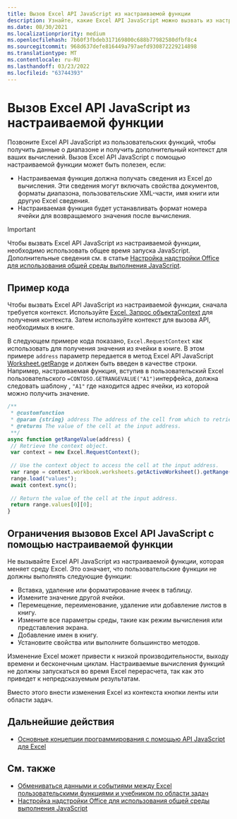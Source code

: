 ```yaml
---
title: Вызов Excel API JavaScript из настраиваемой функции
description: Узнайте, какие Excel API JavaScript можно вызвать из настраиваемой функции.
ms.date: 08/30/2021
ms.localizationpriority: medium
ms.openlocfilehash: 7b60f3fbdeb317169800c688b77982580dfbf8c4
ms.sourcegitcommit: 968d637defe816449a797aefd930872229214898
ms.translationtype: MT
ms.contentlocale: ru-RU
ms.lasthandoff: 03/23/2022
ms.locfileid: "63744393"
---
```

# <a name="call-excel-javascript-apis-from-a-custom-function"></a>Вызов Excel API JavaScript из настраиваемой функции

Позвоните Excel API JavaScript из пользовательских функций, чтобы получить данные о диапазоне и получить дополнительный контекст для ваших вычислений. Вызов Excel API JavaScript с помощью настраиваемой функции может быть полезен, если:

- Настраиваемая функция должна получать сведения из Excel до вычисления. Эти сведения могут включать свойства документов, форматы диапазона, пользовательские XML-части, имя книги или другую Excel сведения.
- Настраиваемая функция будет устанавливать формат номера ячейки для возвращаемого значения после вычисления.

> [!IMPORTANT]
> Чтобы вызвать Excel API JavaScript из настраиваемой функции, необходимо использовать общее время запуска JavaScript. Дополнительные сведения см. в статье [Настройка надстройки Office для использования общей среды выполнения JavaScript](../develop/configure-your-add-in-to-use-a-shared-runtime.md).

## <a name="code-sample"></a>Пример кода

Чтобы вызвать Excel API JavaScript из настраиваемой функции, сначала требуется контекст. Используйте [Excel. Запрос объектаContext](/javascript/api/excel/excel.requestcontext) для получения контекста. Затем используйте контекст для вызова API, необходимых в книге.

В следующем примере кода показано, `Excel.RequestContext` как использовать для получения значения из ячейки в книге. В этом примере `address` параметр передается в метод Excel API JavaScript [Worksheet.getRange](/javascript/api/excel/excel.worksheet#excel-excel-worksheet-getrange-member(1)) и должен быть введен в качестве строки. Например, настраиваемая функция, вступив в пользовательский Excel пользовательского `=CONTOSO.GETRANGEVALUE("A1")`интерфейса, должна следовать шаблону , `"A1"` где находится адрес ячейки, из которой можно получить значение.

```JavaScript
/**
 * @customfunction
 * @param {string} address The address of the cell from which to retrieve the value.
 * @returns The value of the cell at the input address.
 **/
async function getRangeValue(address) {
 // Retrieve the context object. 
 var context = new Excel.RequestContext();
 
 // Use the context object to access the cell at the input address. 
 var range = context.workbook.worksheets.getActiveWorksheet().getRange(address);
 range.load("values");
 await context.sync();
 
 // Return the value of the cell at the input address.
 return range.values[0][0];
}
```

## <a name="limitations-of-calling-excel-javascript-apis-through-a-custom-function"></a>Ограничения вызовов Excel API JavaScript с помощью настраиваемой функции

Не вызывайте Excel API JavaScript из настраиваемой функции, которая меняет среду Excel. Это означает, что пользовательские функции не должны выполнять следующие функции:

- Вставка, удаление или форматирование ячеек в таблицу.
- Измените значение другой ячейки.
- Перемещение, переименование, удаление или добавление листов в книгу.
- Измените все параметры среды, такие как режим вычисления или представления экрана.
- Добавление имен в книгу.
- Установите свойства или выполните большинство методов.

Изменение Excel может привести к низкой производительности, выходу времени и бесконечным циклам. Настраиваемые вычисления функций не должны запускаться во время Excel перерасчета, так как это приведет к непредсказуемым результатам.

Вместо этого внести изменения Excel из контекста кнопки ленты или области задач.

## <a name="next-steps"></a>Дальнейшие действия

- [Основные концепции программирования с помощью API JavaScript для Excel](../reference/overview/excel-add-ins-reference-overview.md)

## <a name="see-also"></a>См. также

- [Обмениваться данными и событиями между Excel пользовательскими функциями и учебником по области задач](../tutorials/share-data-and-events-between-custom-functions-and-the-task-pane-tutorial.md)
- [Настройка надстройки Office для использования общей среды выполнения JavaScript](../develop/configure-your-add-in-to-use-a-shared-runtime.md)
